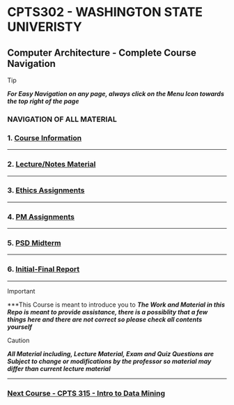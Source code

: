 
# CPTS302 - WASHINGTON STATE UNIVERISTY 
## Computer Architecture - Complete Course Navigation

> [!TIP]
> ***For Easy Navigation on any page, always click on the Menu Icon towards the top right of the page***

### NAVIGATION OF ALL MATERIAL 

### 1. [Course Information](https://github.com/MarkShinozaki/CPTS302-ProfessionalSkillsInComputing-Engineering/tree/Course-Information)


---

### 2. [Lecture/Notes Material](https://github.com/MarkShinozaki/CPTS302-ProfessionalSkillsInComputing-Engineering/tree/Lecture-Slides)



---

### 3. [Ethics Assignments](https://github.com/MarkShinozaki/CPTS302-ProfessionalSkillsInComputing-Engineering/tree/Ethics-Assignments)


---

### 4. [PM Assignments]()



--- 

### 5. [PSD Midterm](https://github.com/MarkShinozaki/CPTS302-ProfessionalSkillsInComputing-Engineering/tree/PSD-Midterm)



---

### 6. [Initial-Final Report](https://github.com/MarkShinozaki/CPTS302-ProfessionalSkillsInComputing-Engineering/tree/Initial-Final-Report)



---

> [!IMPORTANT]
> ***This Course is meant to introduce you to 
> ***The Work and Material in this Repo is meant to provide assistance, there is a possiblity that a few things here and there are not correct so please check all contents yourself***

> [!CAUTION]
> ***All Material including, Lecture Material, Exam and Quiz Questions are Subject to change or modifications by the professor so material may differ than current lecture material***

---

### [Next Course - CPTS 315 - Intro to Data Mining ](https://github.com/MarkShinozaki/CPTS315-IntroductionToDataMining)
